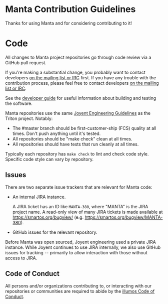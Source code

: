 <!--
    This Source Code Form is subject to the terms of the Mozilla Public
    License, v. 2.0. If a copy of the MPL was not distributed with this
    file, You can obtain one at http://mozilla.org/MPL/2.0/.
-->

<!--
    Copyright 2019 Joyent, Inc.
    Copyright 2025 MNX Cloud, Inc.
-->

# Manta Contribution Guidelines

Thanks for using Manta and for considering contributing to it!

# Code

All changes to Manta project repositories go through code review via a GitHub
pull request.

If you're making a substantial change, you probably want to contact developers
[on the mailing list or IRC](README.md#community) first. If you have any trouble
with the contribution process, please feel free to contact developers [on the
mailing list or IRC](README.md#community).

See the [developer guide](docs/developer-guide) for useful information about
building and testing the software.

Manta repositories use the same [Joyent Engineering
Guidelines](https://github.com/TritonDataCenter/eng/blob/master/docs/index.md) as
the Triton project.  Notably:

* The #master branch should be first-customer-ship (FCS) quality at all times.
  Don't push anything until it's tested.
* All repositories should be "make check" clean at all times.
* All repositories should have tests that run cleanly at all times.

Typically each repository has `make check` to lint and check code style.
Specific code style can vary by repository.

## Issues

There are two separate issue trackers that are relevant for Manta code:

* An internal JIRA instance.

  A JIRA ticket has an ID like `MANTA-380`, where "MANTA" is the JIRA project
  name. A read-only view of many JIRA tickets is made available at
  <https://smartos.org/bugview/> (e.g.
  <https://smartos.org/bugview/MANTA-380>).

* GitHub issues for the relevant repository.

Before Manta was open sourced, Joyent engineering used a private JIRA instance.
While Joyent continues to use JIRA internally, we also use GitHub issues for
tracking -- primarily to allow interaction with those without access to JIRA.


## Code of Conduct

All persons and/or organizations contributing to, or interacting with our
repositories or communities are required to abide by the
[illumos Code of Conduct][coc].

[coc]: https://github.com/TritonDataCenter/illumos-joyent/blob/master/CODE_OF_CONDUCT.md
